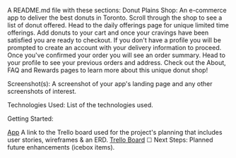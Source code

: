 A README.md file with these sections:
Donut Plains Shop:
An e-commerce app to deliver the best donuts in Toronto. Scroll through the shop to see a list of donut offered. Head to the daily offerings page for unique limited time offerings.
Add donuts to your cart and once your cravings have been satisfied you are ready to checkout.
If you don't have a profile you will be prompted to create an account with your delivery information to proceed.
Once you've confirmed your order you will see an order summary.
Head to your profile to see your previous orders and address.
Check out the About, FAQ and Rewards pages to learn more about this unique donut shop!

Screenshot(s): A screenshot of your app's landing page and any other screenshots of interest.

Technologies Used: List of the technologies used.

Getting Started:

[App](https://donut-plains-shop.herokuapp.com/)
A link to the Trello board used for the project's planning that includes user stories, wireframes & an ERD.
[Trello Board](https://trello.com/b/o1v6tV9X/donut-shop)
☐ Next Steps: Planned future enhancements (icebox items).
